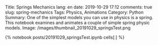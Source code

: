 ﻿Title: Springs Mechanics
lang: en
date: 2019-10-29 17:12
comments: true
slug: spring-mechanics
Tags: Physics, Animations
Category: Python
Summary: One of the simplest models you can use in physics is a spring. This notebook examines and animates a couple of simple spring physic models.
Image: /images/thumbnail_20191029_springsTest.png

{% notebook posts/20191029_springsTest.ipynb cells[:] %}
